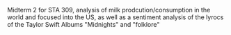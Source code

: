 Midterm 2 for STA 309, analysis of milk prodcution/consumption in the world and focused into the US, as well as a sentiment analysis of the lyrocs of the Taylor Swift Albums "Midnights" and "folklore"
